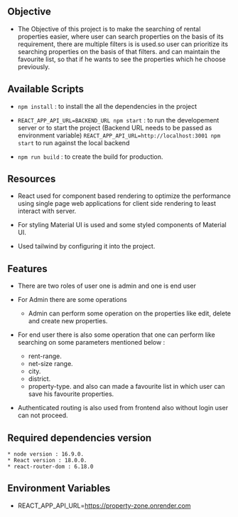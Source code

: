 ## Objective

- The Objective of this project is to make the searching of rental properties easier,
  where user can search properties on the basis of its requirement, there are multiple filters is
  is used.so user can prioritize its searching properties on the basis of that filters.
  and can maintain the favourite list, so that if he wants to see the properties which he choose previously.

## Available Scripts

- `npm install` : to install the all the dependencies in the project

- `REACT_APP_API_URL=BACKEND_URL npm start` : to run the developement server or to start the project (Backend URL needs to be passed as environment variable) `REACT_APP_API_URL=http://localhost:3001 npm start` to run against the local backend

- `npm run build` : to create the build for production.

## Resources

- React used for component based rendering to optimize the performance using single page web applications for client side rendering to least interact with server.

- For styling Material UI is used and some styled components of Material UI.

- Used tailwind by configuring it into the project.

## Features

- There are two roles of user one is admin and one is end user

- For Admin there are some operations

  - Admin can perform some operation on the properties like edit, delete and create new properties.

- For end user there is also some operation that one can perform like searching on some parameters mentioned below :

  - rent-range.
  - net-size range.
  - city.
  - district.
  - property-type.
    and also can made a favourite list in which user can save his favourite properties.

- Authenticated routing is also used from frontend also without login user can not proceed.

## Required dependencies version

    * node version : 16.9.0.
    * React version : 18.0.0.
    * react-router-dom : 6.18.0

## Environment Variables

- REACT_APP_API_URL=https://property-zone.onrender.com
